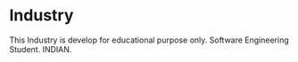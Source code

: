 # Industry
This Industry is develop for educational purpose only.
Software Engineering Student.
INDIAN.  